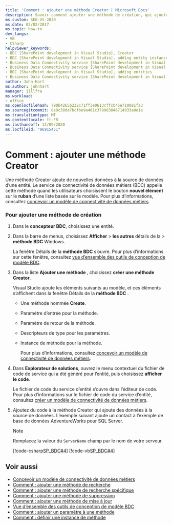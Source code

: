 ```yaml
---
title: 'Comment : ajouter une méthode Creator | Microsoft Docs'
description: Savoir comment ajouter une méthode de création, qui ajoute de nouvelles données à la source de données d’une entité dans le service de connectivité de données métiers (BDC) dans SharePoint.
ms.custom: SEO-VS-2020
ms.date: 02/02/2017
ms.topic: how-to
dev_langs:
- VB
- CSharp
helpviewer_keywords:
- BDC [SharePoint development in Visual Studio], Creator
- BDC [SharePoint development in Visual Studio], adding entity instances
- Business Data Connectivity service [SharePoint development in Visual Studio], adding entities
- Business Data Connectivity service [SharePoint development in Visual Studio], adding entity instances
- BDC [SharePoint development in Visual Studio], adding entities
- Business Data Connectivity service [SharePoint development in Visual Studio], Creator
author: John-Hart
ms.author: johnhart
manager: jillfra
ms.workload:
- office
ms.openlocfilehash: 790b4265b232c71ff3e0613cffcb45e710081fa3
ms.sourcegitcommit: 8e9c38da7bcfbe9a461c378083846714933a0e1e
ms.translationtype: MT
ms.contentlocale: fr-FR
ms.lasthandoff: 12/09/2020
ms.locfileid: "96915451"
---
```

# <a name="how-to-add-a-creator-method"></a>Comment : ajouter une méthode Creator
  Une méthode Creator ajoute de nouvelles données à la source de données d’une entité. Le service de connectivité de données métiers (BDC) appelle cette méthode quand les utilisateurs choisissent le bouton **nouvel élément** sur le **ruban** d’une liste basée sur le modèle. Pour plus d’informations, consultez [concevoir un modèle de connectivité de données métiers](../sharepoint/designing-a-business-data-connectivity-model.md).

### <a name="to-add-a-creator-method"></a>Pour ajouter une méthode de création

1. Dans le **concepteur BDC**, choisissez une entité.

2. Dans la barre de menus, choisissez **Afficher**  >  **les autres** détails de la  > **méthode BDC** Windows.

    La fenêtre Détails de la **méthode BDC** s’ouvre. Pour plus d’informations sur cette fenêtre, consultez [vue d’ensemble des outils de conception de modèle BDC](../sharepoint/bdc-model-design-tools-overview.md).

3. Dans la liste **Ajouter une méthode** , choisissez **créer une méthode Creator**.

    Visual Studio ajoute les éléments suivants au modèle, et ces éléments s’affichent dans la fenêtre Détails de la **méthode BDC** .

   - Une méthode nommée **Create**.

   - Paramètre d’entrée pour la méthode.

   - Paramètre de retour de la méthode.

   - Descripteurs de type pour les paramètres.

   - Instance de méthode pour la méthode.

     Pour plus d’informations, consultez [concevoir un modèle de connectivité de données métiers](../sharepoint/designing-a-business-data-connectivity-model.md).

4. Dans **Explorateur de solutions**, ouvrez le menu contextuel du fichier de code de service qui a été généré pour l’entité, puis choisissez **afficher le code**.

    Le fichier de code du service d’entité s’ouvre dans l’éditeur de code. Pour plus d’informations sur le fichier de code du service d’entité, consultez [créer un modèle de connectivité de données métiers](../sharepoint/creating-a-business-data-connectivity-model.md).

5. Ajoutez du code à la méthode Creator qui ajoute des données à la source de données. L’exemple suivant ajoute un contact à l’exemple de base de données AdventureWorks pour SQL Server.

   > [!NOTE]
   > Remplacez la valeur du `ServerName` champ par le nom de votre serveur.

    [!code-csharp[SP_BDC#4](../sharepoint/codesnippet/CSharp/SP_BDC/bdcmodel1/contactservice.cs#4)]
    [!code-vb[SP_BDC#4](../sharepoint/codesnippet/VisualBasic/sp_bdc/bdcmodel1/contactservice.vb#4)]

## <a name="see-also"></a>Voir aussi
- [Concevoir un modèle de connectivité de données métiers](../sharepoint/designing-a-business-data-connectivity-model.md)
- [Comment : ajouter une méthode de recherche](../sharepoint/how-to-add-a-finder-method.md)
- [Comment : ajouter une méthode de recherche spécifique](../sharepoint/how-to-add-a-specific-finder-method.md)
- [Comment : ajouter une méthode de suppression](../sharepoint/how-to-add-a-deleter-method.md)
- [Comment : ajouter une méthode de mise à jour](../sharepoint/how-to-add-an-updater-method.md)
- [Vue d’ensemble des outils de conception de modèle BDC](../sharepoint/bdc-model-design-tools-overview.md)
- [Comment : ajouter un paramètre à une méthode](../sharepoint/how-to-add-a-parameter-to-a-method.md)
- [Comment : définir une instance de méthode](../sharepoint/how-to-define-a-method-instance.md)
